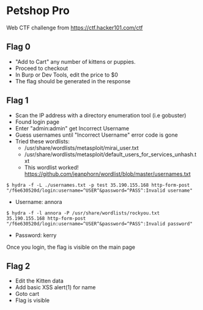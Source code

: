 # Petshop Pro

Web CTF challenge from https://ctf.hacker101.com/ctf

## Flag 0

- "Add to Cart" any number of kittens or puppies. 
- Proceed to checkout
- In Burp or Dev Tools, edit the price to $0
- The flag should be generated in the response

## Flag 1

- Scan the IP address with a directory enumeration tool (i.e gobuster)
- Found login page
- Enter "admin:admin" get Incorrect Username
- Guess usernames until "Incorrect Username" error code is gone
- Tried these wordlists:
	- /usr/share/wordlists/metasploit/mirai_user.txt
	- /usr/share/wordlists/metasploit/default_users_for_services_unhash.txt
	- This wordlist worked! https://github.com/jeanphorn/wordlist/blob/master/usernames.txt

`$ hydra -f -L ./usernames.txt -p test 35.190.155.168 http-form-post
"/f6e630520d/login:username=^USER^&password=^PASS^:Invalid username"`

- Username: annora

`$ hydra -f -l annora -P /usr/share/wordlists/rockyou.txt 35.190.155.168
http-form-post "/f6e630520d/login:username=^USER^&password=^PASS^:Invalid
password"`

- Password: kerry

Once you login, the flag is visible on the main page

## Flag 2

- Edit the Kitten data
- Add basic XSS alert(1) for name
- Goto cart
- Flag is visible
